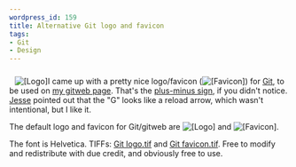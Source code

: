 ```yaml
--- 
wordpress_id: 159
title: Alternative Git logo and favicon
tags: 
- Git
- Design
---
```

<img src="http://henrik.nyh.se/uploads/git-logo.png" alt="[Logo]" class="right" style="padding-top:10px;padding-left:10px" />I came up with a pretty nice logo/favicon (<img src="http://git.henrik.nyh.se/favicon.png" alt="[Favicon]"/>) for <a href="http://en.wikipedia.org/wiki/Git_%28software%29">Git</a>, to be used on <a href="http://git.nyh.se/">my gitweb page</a>. That's the <a href="http://en.wikipedia.org/wiki/Plus-minus_sign">plus-minus sign</a>, if you didn't notice. <a href="http://overstimulate.com/">Jesse</a> pointed out that the "G" looks like a reload arrow, which wasn't intentional, but I like it.

The default logo and favicon for Git/gitweb are <img src="http://git.nyh.se/git-logo.png" alt="[Logo]" /> and <img src="http://git.nyh.se/git-favicon.png" alt="[Favicon]" />.

The font is Helvetica. TIFFs: <a href="http://henrik.nyh.se/uploads/Git%20logo.tif">Git logo.tif</a> and <a href="http://henrik.nyh.se/uploads/Git%20favicon.tif">Git favicon.tif</a>. Free to modify and redistribute with due credit, and obviously free to use.<br style="clear:left" />
